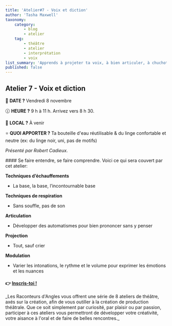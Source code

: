 ```yaml
---
title: 'Atelier#7 - Voix et diction'
author: 'Tasha Maxwell'
taxonomy:
    category:
        - blog
        - atelier
    tag:
        - théâtre
        - atelier
        - interprétation
        - voix
list_summary: 'Apprends à projeter ta voix, à bien articuler, à chuchoter, à projeter sans crier et à créer des personnages en modulant intonations, rythmes et volume.'
published: false
---
```


## Atelier 7 - Voix et diction
📆 **DATE ?** Vendredi 8 novembre

🕧 **HEURE ?** 9 h à 11 h. Arrivez vers 8 h 30.

📍 **LOCAL ?** À venir

⭐ **QUOI APPORTER ?** Ta bouteille d'eau réutilisable & du linge confortable et neutre (ex: du linge noir, uni, pas de motifs)

_Présenté par Robert Cadieux._
<p>
    <p>
	</p>
</p>
#### Se faire entendre, se faire comprendre.
Voici ce qui sera couvert par cet atelier:

**Techniques d’échauffements**
* La base, la base, l’incontournable base

**Techniques de respiration**
* Sans souffle, pas de son

**Articulation**
* Développer des automatismes pour bien prononcer sans y penser

**Projection**
* Tout, sauf crier

**Modulation**
* Varier les intonations, le rythme et le volume pour exprimer les émotions et les nuances


#### 👉 [Inscris-toi !](https://lepointdevente.com/billets/kbg241108001)
<p>
    <span class="line"></span>
</p>
_Les Raconteurs d'Angles vous offrent une série de 8 ateliers de théâtre, axés sur la création, afin de vous outiller à la création de production théâtrale.
Que ce soit simplement par curiosité, par plaisir ou par passion, participer à ces ateliers vous permettront de développer votre créativité, votre aisance à l'oral et de faire de belles rencontres._
